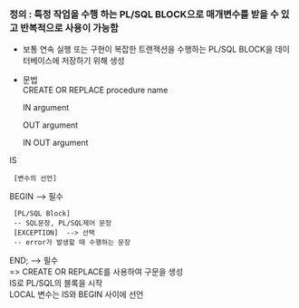 ### 정의 : 특정 작업을 수행 하는 PL/SQL BLOCK으로 매개변수를 받을 수 있고 반복적으로 사용이 가능함   
 - 보통 연속 실행 또는 구현이 복잡한 트랜잭션을 수행하는 PL/SQL BLOCK을 데이터베이스에 저장하기 위해 생성
 - 문법   
 CREATE OR REPLACE procedure name    
    
    IN argument    
    
    OUT argument    
    
    IN OUT argument     
 
 IS    
     
     [변수의 선언]    
 
 BEGIN  --> 필수    
     
     [PL/SQL Block]   
     -- SQL문장, PL/SQL제어 문장   
     [EXCEPTION]  --> 선택   
     -- error가 발생할 때 수행하는 문장   
 
 END;  --> 필수   
 => CREATE OR REPLACE를 사용하여 구문을 생성   
    IS로 PL/SQL의 블록을 시작   
    LOCAL 변수는 IS와 BEGIN 사이에 선언   
